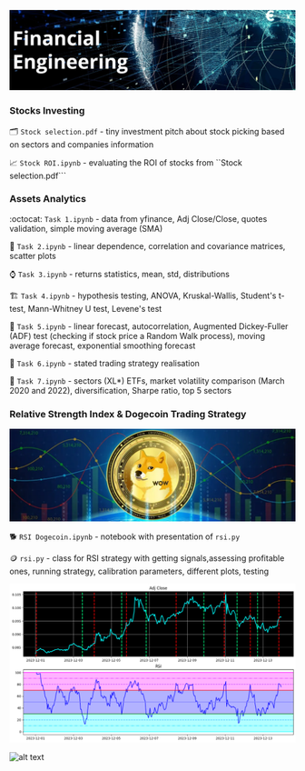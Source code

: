 

![alt text](pics/Untitled-8.png)

### Stocks Investing
:card_index_dividers: ```Stock selection.pdf``` - tiny investment pitch about stock picking based on sectors and companies information

:chart_with_upwards_trend: ```Stock ROI.ipynb``` - evaluating the ROI of stocks from ``Stock selection.pdf```

### Assets Analytics

:octocat: ```Task 1.ipynb``` -  data from yfinance, Adj Close/Close, quotes validation, simple moving average (SMA)

:cookie: ```Task 2.ipynb``` - linear dependence, correlation and covariance matrices, scatter plots

:watch: ```Task 3.ipynb``` - returns statistics, mean, std, distributions

:building_construction: ```Task 4.ipynb``` - hypothesis testing, ANOVA, Kruskal-Wallis, Student's t-test, Mann-Whitney U test, Levene's test

:milky_way: ```Task 5.ipynb``` - linear forecast, autocorrelation, Augmented Dickey-Fuller (ADF) test (checking if stock price a Random Walk process), moving average forecast, exponential smoothing forecast

:bow_and_arrow: ```Task 6.ipynb``` - stated trading strategy realisation

:battery: ```Task 7.ipynb``` - sectors (XL*) ETFs, market volatility comparison (March 2020 and 2022), diversification, Sharpe ratio, top 5 sectors

### Relative Strength Index & Dogecoin Trading Strategy  

![alt text](pics/Dogecoin.png)

:dog2: ```RSI Dogecoin.ipynb``` - notebook with presentation of ```rsi.py```

:coin: ```rsi.py``` - class for RSI strategy with getting signals,assessing profitable ones, running strategy, calibration parameters, different plots, testing


![alt text](pics/RSIplot.png)

![alt text](https://images.prismic.io/coresignal-website/8e00ca1a-0231-4e36-9b43-284ddc88a256_15.+Top+Hedge+Fund+Industry+Trends+in+2022+and+Beyond.png?auto=compress%2Cformat&fit=max&q=75)
